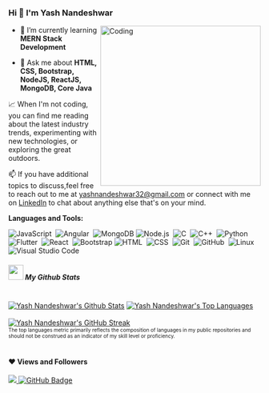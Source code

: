 ### Hi 👋 I'm Yash Nandeshwar
<img align="right" alt="Coding" width="320" src="https://analyticsindiamag.com/wp-content/uploads/2018/12/developer-dribbble.gif">

- 🌱 I’m currently learning **MERN Stack Development**

- 💬 Ask me about **HTML, CSS, Bootstrap, NodeJS, ReactJS, MongoDB, Core Java**

📈 When I'm not coding, you can find me reading about the latest industry trends, experimenting with new technologies, or exploring the great outdoors.

📫 If you have additional topics to discuss,feel free to reach out to me at yashnandeshwar32@gmail.com or connect with me on [LinkedIn](https://www.linkedin.com/in/yash-nandeshwar-880b18267/) to chat about anything else that's on your mind.

**Languages and Tools:**

![JavaScript](https://img.shields.io/badge/-JavaScript-05122A?style=flat&logo=javascript)&nbsp;
![Angular](https://img.shields.io/badge/-Angular-05122A?style=flat&logo=Angular)&nbsp;
![MongoDB](https://img.shields.io/badge/-MongoDB-05122A?style=flat&logo=mongodb)
![Node.js](https://img.shields.io/badge/-Node.js-05122A?style=flat&logo=node.js)&nbsp;
![C](https://img.shields.io/badge/-C-05122A?style=flat&logo=C&logoColor=A8B9CC)&nbsp;
![C++](https://img.shields.io/badge/-C++-05122A?style=flat&logo=C%2B%2B&logoColor=00599C)&nbsp;
![Python](https://img.shields.io/badge/-Python-05122A?style=flat&logo=python)
![Flutter](https://img.shields.io/badge/-Flutter-05122A?style=flat&logo=Flutter)&nbsp;
![React](https://img.shields.io/badge/-React-05122A?style=flat&logo=react)&nbsp;
![Bootstrap](https://img.shields.io/badge/-Bootstrap-05122A?style=flat&logo=bootstrap&logoColor=563D7C)
![HTML](https://img.shields.io/badge/-HTML-05122A?style=flat&logo=HTML5)&nbsp;
![CSS](https://img.shields.io/badge/-CSS-05122A?style=flat&logo=CSS3&logoColor=1572B6)&nbsp;
![Git](https://img.shields.io/badge/-Git-05122A?style=flat&logo=git)&nbsp;
![GitHub](https://img.shields.io/badge/-GitHub-05122A?style=flat&logo=github)&nbsp;
![Linux](https://img.shields.io/badge/-Linux-05122A?style=flat&logo=linux)
![Visual Studio Code](https://img.shields.io/badge/-Visual%20Studio%20Code-05122A?style=flat&logo=visual-studio-code&logoColor=007ACC)&nbsp;


<h5><img src="https://media.giphy.com/media/iY8CRBdQXODJSCERIr/giphy.gif" width="30px">&nbsp;My Github Stats</h6>

  <br/>
    <a href="https://github.com/yash3567/github-readme-stats"><img alt="Yash Nandeshwar's Github Stats" src="https://github-readme-stats.vercel.app/api?username=yash3567&show_icons=true&count_private=true&theme=react&hide_border=true&bg_color=0D1117" /></a>
  <a href="https://github.com/yash3567/github-readme-stats"><img alt="Yash Nandeshwar's Top Languages" src="https://github-readme-stats.vercel.app/api/top-langs/?username=yash3567&langs_count=8&count_private=true&layout=compact&theme=react&hide_border=true&bg_color=0D1117" /></a>
  <br/>
  <br/>
 <a href="https://github.com/yash3567/github-readme-stats">
    <img alt="Yash Nandeshwar's GitHub Streak" src="https://github-readme-streak-stats.herokuapp.com/?user=yash3567&theme=react&hide_border=true&background=0D1117" />
</a>

</a>

  <br/>
<font size="0.2px">The top languages metric primarily reflects the composition of languages in my public repositories and should not be construed as an indicator of my skill level or proficiency.</font>


<br/>
<br/>


#### ❤ Views and Followers
<a href="https://github.com/Meghna-DAS/github-profile-views-counter">
    <img src="https://komarev.com/ghpvc/?username=yash3567">
</a>
<a href="https://github.com/yash3567?tab=followers"><img src="https://img.shields.io/github/followers/yash3567?label=Followers&style=social" alt="GitHub Badge"></a>


